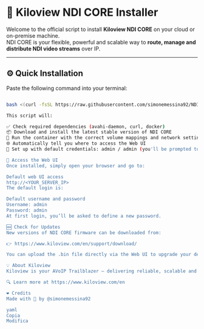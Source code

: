 # 🚀 Kiloview NDI CORE Installer

Welcome to the official script to install **Kiloview NDI CORE** on your cloud or on-premise machine.  
NDI CORE is your flexible, powerful and scalable way to **route, manage and distribute NDI video streams** over IP.

---

## ⚙️ Quick Installation

Paste the following command into your terminal:

```bash

bash <(curl -fsSL https://raw.githubusercontent.com/simonemessina92/NDICORE/main/NDICORE.sh)

This script will:

✅ Check required dependencies (avahi-daemon, curl, docker)
📦 Download and install the latest stable version of NDI CORE
🐳 Run the container with the correct volume mappings and network settings
🌐 Automatically tell you where to access the Web UI
🔐 Set up with default credentials: admin / admin (you'll be prompted to change password at first login)

🔗 Access the Web UI
Once installed, simply open your browser and go to:

Default web UI access
http://<YOUR_SERVER_IP>
The default login is:

Default username and password
Username: admin
Password: admin
At first login, you’ll be asked to define a new password.

🆕 Check for Updates
New versions of NDI CORE firmware can be downloaded from:

👉 https://www.kiloview.com/en/support/download/

You can upload the .bin file directly via the Web UI to upgrade your deployment.

💡 About Kiloview
Kiloview is your AVoIP Trailblazer – delivering reliable, scalable and intuitive solutions to help you manage video over IP with ease.

🔍 Learn more at https://www.kiloview.com/en

❤️ Credits
Made with 💙 by @simonemessina92

yaml
Copia
Modifica

